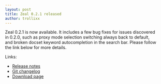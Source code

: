 ```yaml
---
layout: post
title: Zeal 0.2.1 released
author: trollixx
---
```

Zeal 0.2.1 is now available. It includes a few bug fixes for issues discovered in 0.2.0, such as proxy mode selection switching always back to default, and broken docset keyword autocompletion in the search bar. Please follow the link below for more details.

Links:

* [Release notes](https://github.com/zealdocs/zeal/releases/tag/v0.2.1)
* [Git changelog](https://github.com/zealdocs/zeal/compare/v0.2.0...v0.2.1)
* [Download page](https://zealdocs.org/download.html)
